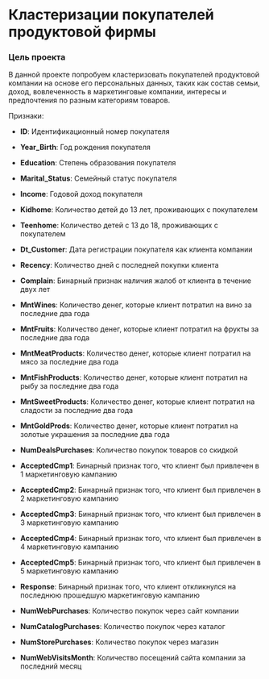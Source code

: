 # Кластеризации покупателей продуктовой фирмы

### Цель проекта
В данной проекте попробуем кластеризовать покупателей продуктовой компании на основе его персональных данных,
таких как состав семьи, доход,
вовлеченность в маркетинговые компании, интересы и предпочтения по разным категориям товаров.

Признаки:
* **ID**: Идентификационный номер покупателя
* **Year_Birth**: Год рождения покупателя
* **Education**: Степень образования покупателя 
* **Marital_Status**: Семейный  статус покупателя
* **Income**: Годовой доход покупателя
* **Kidhome**: Количество детей до 13 лет, проживающих с покупателем
* **Teenhome**: Количество детей с 13 до 18, проживающих с покупателем
* **Dt_Customer**: Дата регистрации покупателя как клиента компании 
* **Recency**: Количество дней с последней покупки клиента
* **Complain**: Бинарный признак наличия жалоб от клиента в течение двух лет

* **MntWines**: Количество денег, которые клиент потратил на вино за последние два года 
* **MntFruits**: Количество денег, которые клиент потратил на фрукты за последние два года
* **MntMeatProducts**: Количество денег, которые клиент потратил на мясо за последние два года
* **MntFishProducts**: Количество денег, которые клиент потратил на рыбу за последние два года
* **MntSweetProducts**: Количество денег, которые клиент потратил на сладости за последние два года
* **MntGoldProds**: Количество денег, которые клиент потратил на золотые украшения за последние два года

* **NumDealsPurchases**: Количество покупок товаров со скидкой
* **AcceptedCmp1**: Бинарный признак того, что клиент был привлечен в 1 маркетинговую кампанию
* **AcceptedCmp2**: Бинарный признак того, что клиент был привлечен в 2 маркетинговую кампанию
* **AcceptedCmp3**: Бинарный признак того, что клиент был привлечен в 3 маркетинговую кампанию
* **AcceptedCmp4**: Бинарный признак того, что клиент был привлечен в 4 маркетинговую кампанию
* **AcceptedCmp5**: Бинарный признак того, что клиент был привлечен в 5 маркетинговую кампанию
* **Response**: Бинарный признак того, что клиент откликнулся на последнюю прошедшую маркетинговую кампанию

* **NumWebPurchases**: Количество покупок через сайт компании 
* **NumCatalogPurchases**: Количество покупок через каталог 
* **NumStorePurchases**: Количество покупок через магазин
* **NumWebVisitsMonth**: Количество посещений сайта компании за последний месяц 
